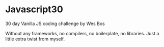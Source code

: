 # Javascript30
30 day Vanilla JS coding challenge by Wes Bos

Without any frameworks, no compilers, no boilerplate, no libraries. Just a little extra twist from myself.
